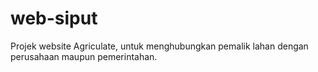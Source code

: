 # web-siput
Projek website Agriculate, untuk menghubungkan pemalik lahan dengan perusahaan maupun pemerintahan.
